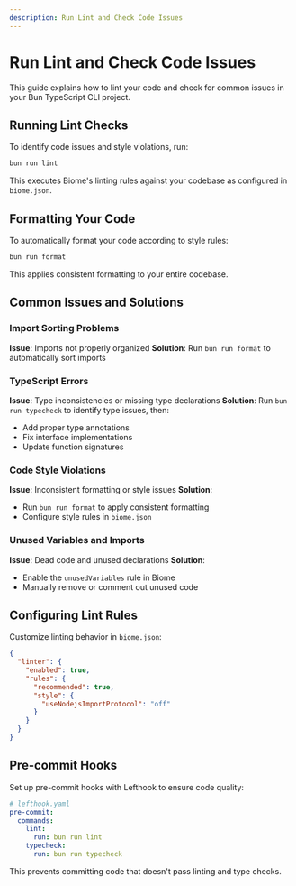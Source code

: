 ```yaml
---
description: Run Lint and Check Code Issues
---
```


# Run Lint and Check Code Issues

This guide explains how to lint your code and check for common issues in your Bun TypeScript CLI project.

## Running Lint Checks

To identify code issues and style violations, run:

```bash
bun run lint
```

This executes Biome's linting rules against your codebase as configured in `biome.json`.

## Formatting Your Code

To automatically format your code according to style rules:

```bash
bun run format
```

This applies consistent formatting to your entire codebase.

## Common Issues and Solutions

### Import Sorting Problems

**Issue**: Imports not properly organized
**Solution**: Run `bun run format` to automatically sort imports

### TypeScript Errors

**Issue**: Type inconsistencies or missing type declarations
**Solution**: Run `bun run typecheck` to identify type issues, then:
- Add proper type annotations
- Fix interface implementations
- Update function signatures

### Code Style Violations

**Issue**: Inconsistent formatting or style issues
**Solution**: 
- Run `bun run format` to apply consistent formatting
- Configure style rules in `biome.json`

### Unused Variables and Imports

**Issue**: Dead code and unused declarations
**Solution**: 
- Enable the `unusedVariables` rule in Biome
- Manually remove or comment out unused code

## Configuring Lint Rules

Customize linting behavior in `biome.json`:

```json
{
  "linter": {
    "enabled": true,
    "rules": {
      "recommended": true,
      "style": {
        "useNodejsImportProtocol": "off"
      }
    }
  }
}
```

## Pre-commit Hooks

Set up pre-commit hooks with Lefthook to ensure code quality:

```yaml
# lefthook.yaml
pre-commit:
  commands:
    lint:
      run: bun run lint
    typecheck:
      run: bun run typecheck
```

This prevents committing code that doesn't pass linting and type checks.